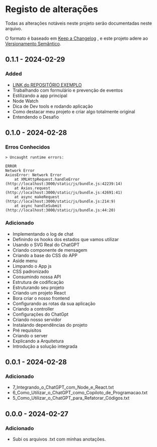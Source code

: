 # Registo de alterações
Todas as alterações notáveis neste projeto serão documentadas neste arquivo.

O formato é baseado em [Keep a Changelog](https://keepachangelog.com/pt-BR/1.1.0/) , e este projeto adere ao [Versionamento Semântico](https://semver.org/lang/pt-BR/).

## 0.1.1 - 2024-02-29

### Added
- [LINK do REPOSITÓRIO EXEMPLO](https://github.com/felipeAguiarCode/node-react-chatgpt-clone/tree/main/server)
- Trabalhando com formulário e prevenção de eventos
- Estilizando a app principal
- Node Watch
- Dica de Dev tools e rodando aplicação
- Como destacar meu projeto e criar algo totalmente original
- Entendendo o Desafio


## 0.1.0 - 2024-02-28 

### Erros Conhecidos

    > Uncaught runtime errors:

    ERROR
    Network Error
    AxiosError: Network Error
        at XMLHttpRequest.handleError (http://localhost:3000/static/js/bundle.js:42239:14)
        at Axios.request (http://localhost:3000/static/js/bundle.js:42691:41)
        at async makeRequest (http://localhost:3000/static/js/bundle.js:214:9)
        at async handleSubmit (http://localhost:3000/static/js/bundle.js:44:20)

### Adicionado

- Implementando o log de chat
- Definindo os hooks dos estados que vamos utilizar
- Usando o SVG Real do ChatGPT
- Criando componente de mensagem
- Criando a base do CSS do APP
- Aside menu
- Limpando o App js
- CSS padronizado
- Consumindo nossa API
- Estrutura de codificação
- Estruturando seu projeto
- Criando um projeto React
- Bora criar o nosso frontend
- Configurando as rotas da sua aplicação
- Criando a controller
- Configurações do ChatGpt
- Criando nosso servidor
- Instalando dependências do projeto
- Pré requisitos
- Criando o server
- Explicando a Arquitetura
- Introdução a solução integrada

## 0.0.1 - 2024-02-28

### Adicionado
- 7_Integrando_o_ChatGPT_com_Node_e_React.txt
- 6_Como_Utilizar_o_ChatGPT_como_Copiloto_de_Programacao.txt
- 5_Como_Utilizar_o_ChatGPT_para_Refatorar_Códigos.txt


## 0.0.0 - 2024-02-27

### Adicionado
- Subi os arquivos .txt com minhas anotações.